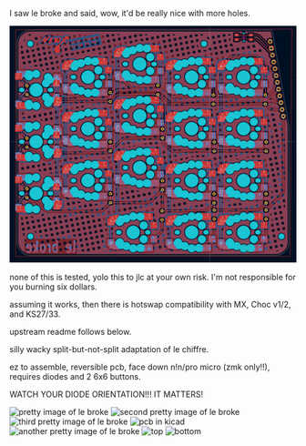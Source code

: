 I saw le broke and said, wow, it'd be really nice with more holes.

![pretty image of le broke](https://github.com/hahahakeebs/le-broke-swiss-cheesed/blob/main/images/cheesed.png)

none of this is tested, yolo this to jlc at your own risk. I'm not responsible for you burning six dollars.

assuming it works, then there is hotswap compatibility with MX, Choc v1/2, and KS27/33.

upstream readme follows below.

silly wacky split-but-not-split adaptation of le chiffre.

ez to assemble, reversible pcb, face down n!n/pro micro (zmk only!!), requires diodes and 2 6x6 buttons.

WATCH YOUR DIODE ORIENTATION!!! IT MATTERS!

![pretty image of le broke](https://github.com/turnisaa-sgtworms/le-broke/blob/main/images/case%20top.jpg)
![second pretty image of le broke](https://github.com/turnisaa-sgtworms/le-broke/blob/main/images/PXL_20250616_201934272.jpg?raw=true)
![third pretty image of le broke](https://github.com/turnisaa-sgtworms/le-broke/blob/main/images/case.jpg)
![pcb in kicad](https://github.com/turnisaa-sgtworms/le-broke/blob/main/images/pcb.png?raw=true)
![another pretty image of le broke](https://github.com/turnisaa-sgtworms/le-broke/blob/main/images/PXL_20250616_202051177.jpg?raw=true)
![top](https://github.com/turnisaa-sgtworms/le-broke/blob/main/images/PXL_20250616_200147241.jpg?raw=true)
![bottom](https://github.com/turnisaa-sgtworms/le-broke/blob/main/images/PXL_20250616_200328543.jpg?raw=true)
